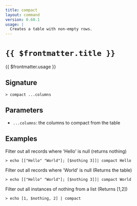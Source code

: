 ```yaml
---
title: compact
layout: command
version: 0.60.1
usage: |
  Creates a table with non-empty rows.
---
```


# `{{ $frontmatter.title }}`

<div style='white-space: pre-wrap;'>{{ $frontmatter.usage }}</div>

## Signature

`> compact ...columns`

## Parameters

- `...columns`: the columns to compact from the table

## Examples

Filter out all records where 'Hello' is null (returns nothing)

```shell
> echo [["Hello" "World"]; [$nothing 3]]| compact Hello
```

Filter out all records where 'World' is null (Returns the table)

```shell
> echo [["Hello" "World"]; [$nothing 3]]| compact World
```

Filter out all instances of nothing from a list (Returns [1,2])

```shell
> echo [1, $nothing, 2] | compact
```
